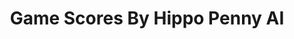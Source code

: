 ---
title: Game Scores By Hippo Penny AI
layout: scoredetail
permalink: /meta-score/magical-delicacy
header:
  teaser: /assets/images/magical-delicacy.jpg
  video:
    id: Y3uJ-RY8b0w
    provider: youtube
---